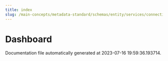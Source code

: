```yaml
---
title: index
slug: /main-concepts/metadata-standard/schemas/entity/services/connections/dashboard
---
```


# Dashboard

Documentation file automatically generated at 2023-07-16 19:59:36.193714.
